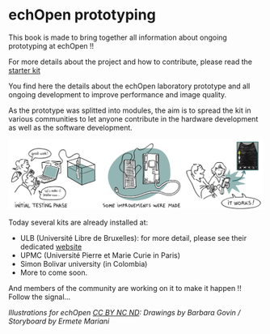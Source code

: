 # echOpen prototyping

This book is made to bring together all information about ongoing prototyping at echOpen !!

For more details about the project and how to contribute, please read the [starter kit](https://www.gitbook.com/book/echopen/starterkit/details)

You find here the details about the echOpen laboratory prototype and all ongoing development to improve performance and image quality.

As the prototype was splitted into modules, the aim is to spread the kit in various communities to let anyone contribute in the hardware development as well as the software development.

![](prototypekit.png)

Today several kits are already installed at:

* ULB \(Université Libre de Bruxelles\): for more detail, please see their dedicated [website](http://echopen.ulb.ac.be/) 
* UPMC \(Université Pierre et Marie Curie in Paris\)
* Simon Bolivar university \(in Colombia\)
* More to come soon. 

And members of the community are working on it to make it happen !! Follow the signal...

_Illustrations for echOpen _[_CC BY NC ND_](https://creativecommons.org/licenses/by-nc-nd/3.0/)_: Drawings by Barbara Govin / Storyboard by Ermete Mariani_

